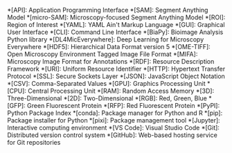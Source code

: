*[API]: Application Programming Interface
*[SAM]: Segment Anything Model
*[micro-SAM]: Microscopy-focused Segment Anything Model
*[ROI]: Region of Interest
*[YAML]: YAML Ain't Markup Language
*[GUI]: Graphical User Interface
*[CLI]: Command Line Interface
*[BiaPy]: Bioimage Analysis Python library
*[DL4MicEverywhere]: Deep Learning for Microscopy Everywhere
*[HDF5]: Hierarchical Data Format version 5
*[OME-TIFF]: Open Microscopy Environment Tagged Image File Format
*[MIFA]: Microscopy Image Format for Annotations
*[RDF]: Resource Description Framework
*[URI]: Uniform Resource Identifier
*[HTTP]: Hypertext Transfer Protocol
*[SSL]: Secure Sockets Layer
*[JSON]: JavaScript Object Notation
*[CSV]: Comma-Separated Values
*[GPU]: Graphics Processing Unit
*[CPU]: Central Processing Unit
*[RAM]: Random Access Memory
*[3D]: Three-Dimensional
*[2D]: Two-Dimensional
*[RGB]: Red, Green, Blue
*[GFP]: Green Fluorescent Protein
*[RFP]: Red Fluorescent Protein
*[PyPI]: Python Package Index
*[conda]: Package manager for Python and R
*[pip]: Package installer for Python
*[pixi]: Package management tool
*[Jupyter]: Interactive computing environment
*[VS Code]: Visual Studio Code
*[Git]: Distributed version control system
*[GitHub]: Web-based hosting service for Git repositories
